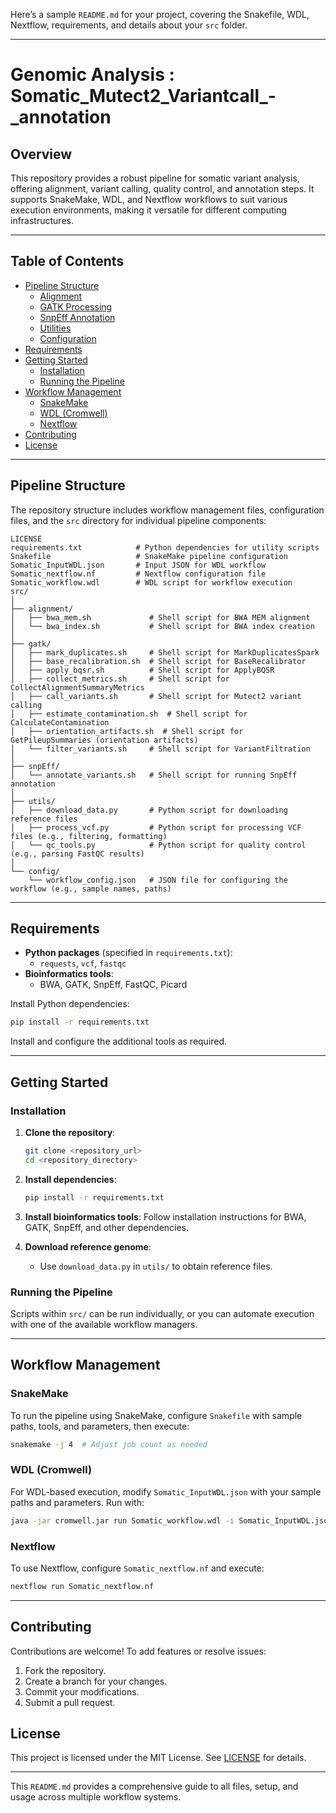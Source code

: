Here’s a sample `README.md` for your project, covering the Snakefile, WDL, Nextflow, requirements, and details about your `src` folder.

---

# Genomic Analysis : Somatic_Mutect2_Variantcall_-_annotation


## Overview

This repository provides a robust pipeline for somatic variant analysis, offering alignment, variant calling, quality control, and annotation steps. It supports SnakeMake, WDL, and Nextflow workflows to suit various execution environments, making it versatile for different computing infrastructures.

---

## Table of Contents

- [Pipeline Structure](#pipeline-structure)
  - [Alignment](#alignment)
  - [GATK Processing](#gatk-processing)
  - [SnpEff Annotation](#snpeff-annotation)
  - [Utilities](#utilities)
  - [Configuration](#configuration)
- [Requirements](#requirements)
- [Getting Started](#getting-started)
  - [Installation](#installation)
  - [Running the Pipeline](#running-the-pipeline)
- [Workflow Management](#workflow-management)
  - [SnakeMake](#snakemake)
  - [WDL (Cromwell)](#wdl-cromwell)
  - [Nextflow](#nextflow)
- [Contributing](#contributing)
- [License](#license)

---

## Pipeline Structure

The repository structure includes workflow management files, configuration files, and the `src` directory for individual pipeline components:

```plaintext
LICENSE
requirements.txt            # Python dependencies for utility scripts
Snakefile                   # SnakeMake pipeline configuration
Somatic_InputWDL.json       # Input JSON for WDL workflow
Somatic_nextflow.nf         # Nextflow configuration file
Somatic_workflow.wdl        # WDL script for workflow execution
src/
│
├── alignment/
│   ├── bwa_mem.sh             # Shell script for BWA MEM alignment
│   └── bwa_index.sh           # Shell script for BWA index creation
│
├── gatk/
│   ├── mark_duplicates.sh     # Shell script for MarkDuplicatesSpark
│   ├── base_recalibration.sh  # Shell script for BaseRecalibrator
│   ├── apply_bqsr.sh          # Shell script for ApplyBQSR
│   ├── collect_metrics.sh     # Shell script for CollectAlignmentSummaryMetrics
│   ├── call_variants.sh       # Shell script for Mutect2 variant calling
│   ├── estimate_contamination.sh  # Shell script for CalculateContamination
│   ├── orientation_artifacts.sh  # Shell script for GetPileupSummaries (orientation artifacts)
│   └── filter_variants.sh     # Shell script for VariantFiltration
│
├── snpEff/
│   └── annotate_variants.sh   # Shell script for running SnpEff annotation
│
├── utils/
│   ├── download_data.py       # Python script for downloading reference files
│   ├── process_vcf.py         # Python script for processing VCF files (e.g., filtering, formatting)
│   └── qc_tools.py            # Python script for quality control (e.g., parsing FastQC results)
│
└── config/
    └── workflow_config.json   # JSON file for configuring the workflow (e.g., sample names, paths)
```

---

## Requirements

- **Python packages** (specified in `requirements.txt`):
  - `requests`, `vcf`, `fastqc`
- **Bioinformatics tools**:
  - BWA, GATK, SnpEff, FastQC, Picard

Install Python dependencies:

```bash
pip install -r requirements.txt
```

Install and configure the additional tools as required.

---

## Getting Started

### Installation

1. **Clone the repository**:
   ```bash
   git clone <repository_url>
   cd <repository_directory>
   ```

2. **Install dependencies**:
   ```bash
   pip install -r requirements.txt
   ```

3. **Install bioinformatics tools**:
   Follow installation instructions for BWA, GATK, SnpEff, and other dependencies.

4. **Download reference genome**:
   - Use `download_data.py` in `utils/` to obtain reference files.

### Running the Pipeline

Scripts within `src/` can be run individually, or you can automate execution with one of the available workflow managers.

---

## Workflow Management

### SnakeMake

To run the pipeline using SnakeMake, configure `Snakefile` with sample paths, tools, and parameters, then execute:

```bash
snakemake -j 4  # Adjust job count as needed
```

### WDL (Cromwell)

For WDL-based execution, modify `Somatic_InputWDL.json` with your sample paths and parameters. Run with:

```bash
java -jar cromwell.jar run Somatic_workflow.wdl -i Somatic_InputWDL.json
```

### Nextflow

To use Nextflow, configure `Somatic_nextflow.nf` and execute:

```bash
nextflow run Somatic_nextflow.nf
```

---

## Contributing

Contributions are welcome! To add features or resolve issues:

1. Fork the repository.
2. Create a branch for your changes.
3. Commit your modifications.
4. Submit a pull request.

## License

This project is licensed under the MIT License. See [LICENSE](LICENSE) for details.

---

This `README.md` provides a comprehensive guide to all files, setup, and usage across multiple workflow systems.
